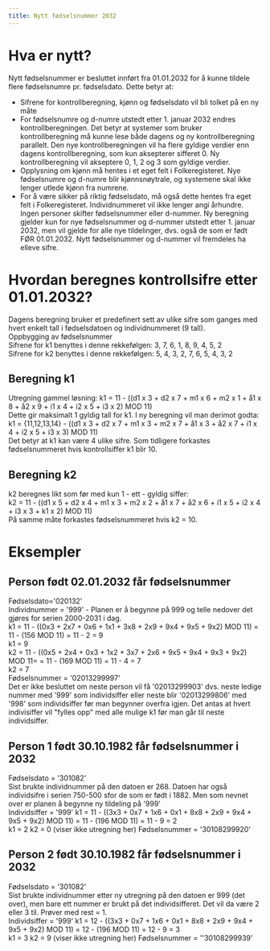 ```yaml
---
title: Nytt fødselsnummer 2032
---
```


# Hva er nytt? 
Nytt fødselsnummer er besluttet innført fra 01.01.2032 for å kunne tildele flere fødselsnumre pr. fødselsdato. Dette betyr at:
- Sifrene for kontrollberegning, kjønn og fødselsdato vil bli tolket på en ny måte
- For fødselsnumre og d-numre utstedt etter 1. januar 2032 endres kontrollberegningen. Det betyr at systemer som bruker kontrollberegning må kunne lese både dagens og ny kontrollberegning parallelt. Den nye kontrollberegningen vil ha flere gyldige verdier enn dagens kontrollberegning, som kun aksepterer sifferet 0. Ny kontrollberegning vil akseptere 0, 1, 2 og 3 som gyldige verdier.
- Opplysning om kjønn må hentes i et eget felt i Folkeregisteret. Nye fødselsnumre og d-numre blir kjønnsnøytrale, og systemene skal ikke lenger utlede kjønn fra numrene.
- For å være sikker på riktig fødselsdato, må også dette hentes fra eget felt i Folkeregisteret. Individnummeret vil ikke lenger angi århundre.
Ingen personer skifter fødselsnummer eller d-nummer. Ny beregning gjelder kun for nye fødselsnummer og d-nummer utstedt etter 1. januar 2032, men vil gjelde for alle nye tildelinger, dvs. også de som er født FØR 01.01.2032. Nytt fødselsnummer og d-nummer vil fremdeles ha elleve sifre. 
# Hvordan beregnes kontrollsifre etter 01.01.2032?
Dagens beregning bruker et predefinert sett av ulike sifre som ganges med hvert enkelt tall i fødselsdatoen og individnummeret (9 tall).<br />
Oppbygging av fødselsnummer<br />
Sifrene for k1 benyttes i denne rekkefølgen: 3, 7, 6, 1, 8, 9, 4, 5, 2<br />
Sifrene for k2 benyttes i denne rekkefølgen: 5, 4, 3, 2, 7, 6, 5, 4, 3, 2<br />
## Beregning k1
Utregning gammel løsning: k1 = 11 - ((d1 x 3 + d2 x 7 +  m1 x 6 + m2 x 1 + å1 x 8 + å2 x 9 + i1 x 4 + i2 x 5 +  i3 x 2) MOD 11)\
Dette gir maksimalt 1 gyldig tall for k1. I ny beregning vil man derimot godta:\
k1 = {11,12,13,14} - ((d1 x 3 + d2 x 7 +  m1 x 3 + m2 x 7 + å1 x 3 + å2 x 7 + i1 x 4 + i2 x 5 +  i3 x 3) MOD 11)\
Det betyr at k1 kan være 4 ulike sifre. Som tidligere forkastes fødselsnummeret hvis kontrollsiffer  k1 blir 10.
## Beregning k2
k2 beregnes likt som før med kun 1 - ett - gyldig siffer:\
k2 = 11 - ((d1 x 5 + d2 x 4 +  m1 x 3 + m2 x 2 + å1 x 7 + å2 x 6 + i1 x 5 + i2 x 4 +  i3 x 3 + k1 x 2) MOD 11)\
På samme måte forkastes fødselsnummeret hvis k2 = 10.
# Eksempler
## Person født 02.01.2032 får fødselsnummer
Fødselsdato='020132'<br />
Individnummer = '999'  - Planen er å begynne på 999 og telle nedover det gjøres for serien 2000-2031 i dag.<br />
k1 = 11 - ((0x3 + 2x7 + 0x6 + 1x1 + 3x8 + 2x9 + 9x4 + 9x5 + 9x2) MOD 11) = 11 - (156 MOD 11) = 11 - 2 = 9<br />
k1 = 9<br />
k2 = 11 - ((0x5 + 2x4 + 0x3 + 1x2 + 3x7 + 2x6 + 9x5 + 9x4 + 9x3 + 9x2) MOD 11= = 11 - (169 MOD 11) = 11 - 4 = 7<br />
k2 = 7<br />
Fødselsnummer = '02013299997'<br />
Det er ikke besluttet om neste person vil få '02013299903' dvs. neste ledige nummer med '999' som individsiffer eller neste blir '02013299806' med '998' som individsiffer før man begynner overfra igjen. Det antas at hvert indivisiffer vil "fylles opp" med alle mulige k1 før man går til neste individsiffer.<br />
## Person 1 født 30.10.1982 får fødselsnummer i 2032
Fødselsdato = '301082'<br />
Sist brukte individnummer på den datoen er 268. Datoen har også individsifre i serien 750-500 sfor de som er født i 1882. Men som nevnet over er planen å begynne ny tildeling på '999'<br />
Individsiffer = '999'
k1 = 11 - ((3x3 + 0x7 + 1x6 + 0x1 + 8x8 + 2x9 + 9x4 + 9x5 + 9x2) MOD 11) = 11 - (196 MOD 11) = 11 - 9 = 2<br />
k1 = 2
k2 = 0  (viser ikke utregning her)
Fødselsnummer = '30108299920'
## Person 2 født 30.10.1982 får fødselsnummer i 2032
Fødselsdato = '301082'<br />
Sist brukte individnummer etter ny utregning på den datoen er 999 (det over), men bare ett nummer er brukt på det individsifferet. Det vil da være 2 eller 3 til. Prøver med rest = 1.<br />
Individsiffer = '999'
k1 = 12 - ((3x3 + 0x7 + 1x6 + 0x1 + 8x8 + 2x9 + 9x4 + 9x5 + 9x2) MOD 11) = 12 - (196 MOD 11) = 12 - 9 = 3<br />
k1 = 3
k2 = 9  (viser ikke utregning her)
Fødselsnummer = ''30108299939'
